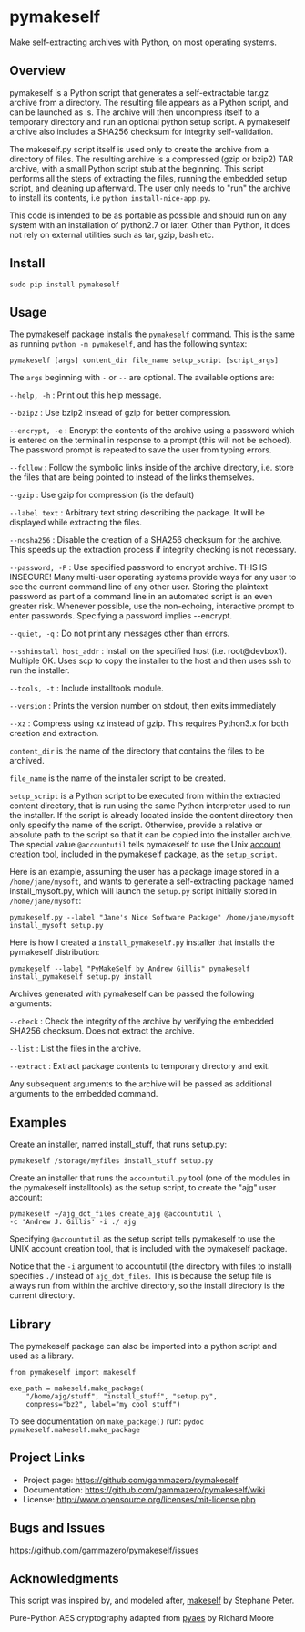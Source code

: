 # pymakeself

Make self-extracting archives with Python, on most operating systems.

## Overview

pymakeself is a Python script that generates a self-extractable tar.gz archive from a directory.  The resulting file appears as a Python script, and can be launched as is.  The archive will then uncompress itself to a temporary directory and run an optional python setup script.  A pymakeself archive also includes a SHA256 checksum for integrity self-validation.

The makeself.py script itself is used only to create the archive from a directory of files.  The resulting archive is a compressed (gzip or bzip2) TAR archive, with a small Python script stub at the beginning.  This script performs all the steps of extracting the files, running the embedded setup script, and cleaning up afterward.  The user only needs to "run" the archive to install its contents, i.e `python install-nice-app.py`.

This code is intended to be as portable as possible and should run on any system with an installation of python2.7 or later.  Other than Python, it does not rely on external utilities such as tar, gzip, bash etc.

## Install

```
sudo pip install pymakeself
```

## Usage

The pymakeself package installs the `pymakeself` command.  This is the same as running `python -m pymakeself`, and has the following syntax:

```
pymakeself [args] content_dir file_name setup_script [script_args]
```
The `args` beginning with `-` or `--` are optional.  The available options are:

`--help, -h` : Print out this help message.

`--bzip2` : Use bzip2 instead of gzip for better compression.

`--encrypt, -e` :  Encrypt the contents of the archive using a password which is entered on the terminal in response to a prompt (this will not be echoed). The password prompt is repeated to save the user from typing errors.

`--follow` : Follow the symbolic links inside of the archive directory, i.e. store the files that are being pointed to instead of the links themselves.

`--gzip` : Use gzip for compression (is the default)

`--label text` : Arbitrary text string describing the package. It will be displayed while extracting the files. 

`--nosha256` : Disable the creation of a SHA256 checksum for the archive.  This speeds up the extraction process if integrity checking is not necessary.

`--password, -P` : Use specified password to encrypt archive. THIS IS INSECURE! Many multi-user operating systems provide ways for any user to see the current command line of any other user. Storing the plaintext password as part of a command line in an automated script is an even greater risk. Whenever possible, use the non-echoing, interactive prompt to enter passwords. Specifying a password implies --encrypt.

`--quiet, -q` : Do not print any messages other than errors.

`--sshinstall host_addr` : Install on the specified host (i.e. root@devbox1). Multiple OK. Uses scp to copy the installer to the host and then uses ssh to run the installer.

`--tools, -t`  : Include installtools module.

`--version` : Prints the version number on stdout, then exits immediately

`--xz` : Compress using xz instead of gzip.  This requires Python3.x for both creation and extraction.

`content_dir` is the name of the directory that contains the files to be archived.

`file_name` is the name of the installer script to be created.

`setup_script` is a Python script to be executed from within the extracted content directory, that is run using the same Python interpreter used to run the installer.  If the script is already located inside the content directory then only specify the name of the script.  Otherwise, provide a relative or absolute path to the script so that it can be copied into the installer archive.  The special value `@accountutil` tells pymakeself to use the Unix [account creation tool](https://github.com/gammazero/pymakeself/blob/master/pymakeself/installtools/accountutil.py), included in the pymakeself package, as the `setup_script`.

Here is an example, assuming the user has a package image stored in a `/home/jane/mysoft`, and wants to generate a self-extracting package named install_mysoft.py, which will launch the `setup.py` script initially stored in `/home/jane/mysoft`:
```
pymakeself.py --label "Jane's Nice Software Package" /home/jane/mysoft install_mysoft setup.py
```

Here is how I created a `install_pymakeself.py` installer that installs the pymakeself distribution:
```
pymakeself --label "PyMakeSelf by Andrew Gillis" pymakeself install_pymakeself setup.py install
```

Archives generated with pymakeself can be passed the following arguments:

`--check` : Check the integrity of the archive by verifying the embedded SHA256 checksum.  Does not extract the archive.

`--list` : List the files in the archive.

`--extract` : Extract package contents to temporary directory and exit.

Any subsequent arguments to the archive will be passed as additional arguments to the embedded command.

## Examples

Create an installer, named install_stuff, that runs setup.py:

```
pymakeself /storage/myfiles install_stuff setup.py
```

Create an installer that runs the `accountutil.py` tool (one of the modules in the pymakeself installtools) as the setup script, to create the "ajg" user account:
```
pymakeself ~/ajg_dot_files create_ajg @accountutil \
-c 'Andrew J. Gillis' -i ./ ajg
```
Specifying `@accountutil` as the setup script tells pymakeself to use the UNIX account creation tool, that is included with the pymakeself package.

Notice that the `-i` argument to accountutil (the directory with files to install) specifies `./` instead of `ajg_dot_files`.  This is because the setup file is always run from within the archive directory, so the install directory is the current directory.

## Library

The pymakeself package can also be imported into a python script and used as a library.

```
from pymakeself import makeself

exe_path = makeself.make_package(
    "/home/ajg/stuff", "install_stuff", "setup.py",
    compress="bz2", label="my cool stuff")

```

To see documentation on `make_package()` run: `pydoc pymakeself.makeself.make_package`

## Project Links

- Project page: <https://github.com/gammazero/pymakeself>
- Documentation: <https://github.com/gammazero/pymakeself/wiki>
- License: <http://www.opensource.org/licenses/mit-license.php>

## Bugs and Issues

<https://github.com/gammazero/pymakeself/issues>

## Acknowledgments

This script was inspired by, and modeled after, [makeself](https://makeself.io/) by Stephane Peter.

Pure-Python AES cryptography adapted from [pyaes](https://github.com/ricmoo/pyaes) by Richard Moore
